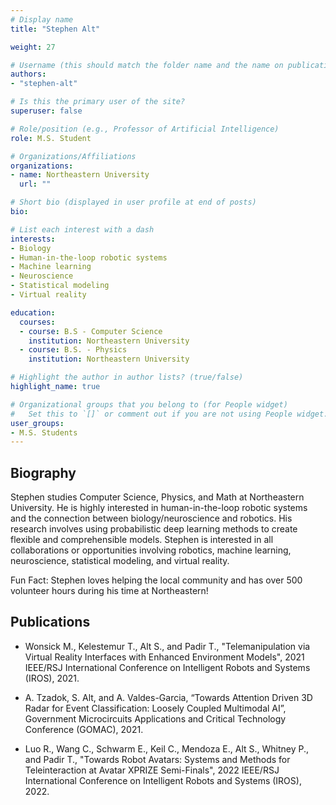 ```yaml
---
# Display name
title: "Stephen Alt"

weight: 27

# Username (this should match the folder name and the name on publications)
authors:
- "stephen-alt"

# Is this the primary user of the site?
superuser: false

# Role/position (e.g., Professor of Artificial Intelligence)
role: M.S. Student 

# Organizations/Affiliations
organizations:
- name: Northeastern University
  url: ""

# Short bio (displayed in user profile at end of posts)
bio:

# List each interest with a dash
interests:
- Biology
- Human-in-the-loop robotic systems
- Machine learning
- Neuroscience
- Statistical modeling
- Virtual reality

education:
  courses:
  - course: B.S - Computer Science
    institution: Northeastern University
  - course: B.S. - Physics
    institution: Northeastern University

# Highlight the author in author lists? (true/false)
highlight_name: true

# Organizational groups that you belong to (for People widget)
#   Set this to `[]` or comment out if you are not using People widget.
user_groups:
- M.S. Students
---
```


## Biography

Stephen studies Computer Science, Physics, and Math at Northeastern University. He is highly interested in human-in-the-loop robotic systems and the connection between biology/neuroscience and robotics.  His research involves using probabilistic deep learning methods to create flexible and comprehensible models. Stephen is interested in all collaborations or opportunities involving robotics, machine learning, neuroscience, statistical modeling, and virtual reality.

Fun Fact: Stephen loves helping the local community and has over 500 volunteer hours during his time at Northeastern!

## Publications

- Wonsick M., Kelestemur T., Alt S., and Padir T., "Telemanipulation via Virtual Reality Interfaces with Enhanced Environment Models", 2021 IEEE/RSJ International Conference on Intelligent Robots and Systems (IROS), 2021.                                                                                

- A. Tzadok, S. Alt, and A. Valdes-Garcia, “Towards Attention Driven 3D Radar for Event Classification: Loosely Coupled Multimodal AI”, Government Microcircuits Applications and Critical Technology Conference (GOMAC), 2021.                                                                                

- Luo R., Wang C., Schwarm E., Keil C., Mendoza E., Alt S., Whitney P., and Padir T., "Towards Robot Avatars: Systems and Methods for Teleinteraction at Avatar XPRIZE Semi-Finals", 2022 IEEE/RSJ International Conference on Intelligent Robots and Systems (IROS), 2022.
